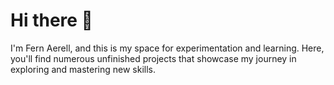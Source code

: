 # Hi there 👋
I'm Fern Aerell, and this is my space for experimentation and learning. Here, you'll find numerous unfinished projects that showcase my journey in exploring and mastering new skills.

<!--
## About Me 
I am a passionate self-taught Software Engineer with a keen interest in building efficient and scalable software applications. With a background in developing both web and mobile applications, I thrive in creating seamless user experiences and robust, reliable code. Always eager to learn and adapt, I enjoy tackling complex problems and turning them into innovative solutions. Currently looking for opportunities to contribute to cutting-edge projects and grow with a dynamic team.

## Technologies I've Explored
**Fern-Aerell/Fern-Aerell** is a ✨ _special_ ✨ repository because its `README.md` (this file) appears on your GitHub profile.

Here are some ideas to get you started:

- 🔭 I’m currently working on ...
- 🌱 I’m currently learning ...
- 👯 I’m looking to collaborate on ...
- 🤔 I’m looking for help with ...
- 💬 Ask me about ...
- 📫 How to reach me: ...
- 😄 Pronouns: ...
- ⚡ Fun fact: ...
-->
